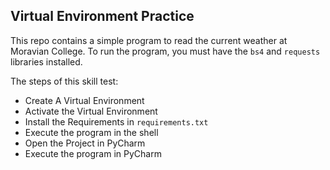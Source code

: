 
## Virtual Environment Practice

This repo contains a simple program to read the current weather at Moravian College.  To run the program, you must have the `bs4` and `requests` libraries installed.


The steps of this skill test:

* Create A Virtual Environment
* Activate the Virtual Environment
* Install the Requirements in `requirements.txt`
* Execute the program in the shell
* Open the Project in PyCharm
* Execute the program in PyCharm